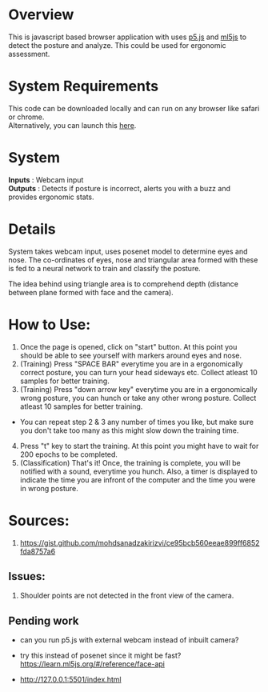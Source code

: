 # Overview
This is javascript based browser application with uses [p5.js](https://p5js.org) and [ml5js](https://ml5js.org) to detect the posture and analyze. This could be used for ergonomic assessment. 

# System Requirements
This code can be downloaded locally and can run on any browser like safari or chrome. \
Alternatively, you can launch this [here](https://humming-an.github.io/PostureDetJS/). 

# System

**Inputs** : Webcam input\
**Outputs** : Detects if posture is incorrect, alerts you with a buzz and provides ergonomic stats.

# Details
System takes webcam input, uses posenet model to determine eyes and nose. The co-ordinates of eyes, nose and triangular area formed with these is fed to a neural network to train and classify the posture.  

The idea behind using triangle area is to comprehend depth (distance between plane formed with face and the camera).

# How to Use:
1. Once the page is opened, click on "start" button. At this point you should be able to see yourself with markers around eyes and nose. 
2. (Training) Press "SPACE BAR" everytime you are in a ergonomically correct posture, you can turn your head sideways etc. Collect atleast 10 samples for better training.
3. (Training) Press "down arrow key" everytime you are in a ergonomically wrong posture, you can hunch or take any other wrong posture. Collect atleast 10 samples for better training.
- You can repeat step 2 & 3 any number of times you like, but make sure you don't take too many as this might slow down the training time.
4. Press "t" key to start the training. At this point you might have to wait for 200 epochs to be completed.
5. (Classification) That's it! Once, the training is complete, you will be notified with a sound, everytime you hunch. Also, a timer is displayed to indicate the time you are infront of the computer and the time you were in wrong posture. 

# Sources: 
1. https://gist.github.com/mohdsanadzakirizvi/ce95bcb560eeae899ff6852fda8757a6


## Issues:
1. Shoulder points are not detected in the front view of the camera.

## Pending work
* can you run p5.js with external webcam instead of inbuilt camera?
* try this instead of posenet since it might be fast? https://learn.ml5js.org/#/reference/face-api

* http://127.0.0.1:5501/index.html
